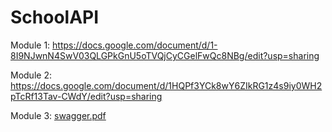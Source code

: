 # SchoolAPI

Module 1: https://docs.google.com/document/d/1-8I9NJwnN4SwV03QLGPkGnU5oTVQjCyCGelFwQc8NBg/edit?usp=sharing

Module 2: https://docs.google.com/document/d/1HQPf3YCk8wY6ZIkRG1z4s9iy0WH2pTcRf13Tav-CWdY/edit?usp=sharing

Module 3: [swagger.pdf](https://github.com/Patricio-B/SchoolAPI/files/6469744/swagger.pdf)
